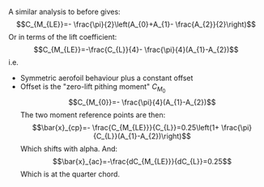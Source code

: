 A similar analysis to before gives:
$$C_{M_{LE}}=- \frac{\pi}{2}\left(A_{0}+A_{1}- \frac{A_{2}}{2}\right)$$Or in terms of the lift coefficient:
$$C_{M_{LE}}=-\frac{C_{L}}{4}- \frac{\pi}{4}(A_{1}-A_{2})$$
i.e.
- Symmetric aerofoil behaviour plus a constant offset
- Offset is the "zero-lift pithing moment" $C_{M_{0}}$
$$C_{M_{0}}=- \frac{\pi}{4}(A_{1}-A_{2})$$
The two moment reference points are then:
$$\bar{x}_{cp}=- \frac{C_{M_{LE}}}{C_{L}}=0.25\left(1+ \frac{\pi}{C_{L}}(A_{1}-A_{2})\right)$$
Which shifts with alpha.
And:
$$\bar{x}_{ac}=-\frac{dC_{M_{LE}}}{dC_{L}}=0.25$$
Which is at the quarter chord.